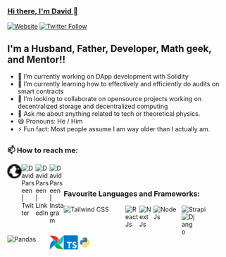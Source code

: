 ### [ Hi there, I'm David ][ website ] 👋

[![Website](https://img.shields.io/website?label=davidparseen.com&style=for-the-badge&url=https%3A%2F%2Fwww.davidparseen.com)](https://www.davidparseen.com)
[![Twitter Follow](https://img.shields.io/twitter/follow/davidparseen?color=1DA1F2&logo=twitter&style=for-the-badge)](https://twitter.com/intent/follow?original_referer=https%3A%2F%2Fgithub.com%2Fdavidparseen&screen_name=davidparseen)


## I'm a Husband, Father, Developer, Math geek, and Mentor!!

- 🔭 I’m currently working on DApp development with Solidity
- 🌱 I’m currently learning how to effectively and efficiently do audits on smart contracts
- 👯 I’m looking to collaborate on opensource projects working on decentralized storage and decentralized computing
- 💬 Ask me about anything related to tech or theoretical physics.
- 😄 Pronouns: He / Him
- ⚡ Fun fact: Most people assume I am way older than I actually am.

### 📫 How to reach me:

[<img align="left" alt="www.davidparseen.com" width="32px" src="https://raw.githubusercontent.com/iconic/open-iconic/master/svg/globe.svg" />][website]
[<img align="left" alt="David Parseen | Twitter" width="32px" src="https://cdn.jsdelivr.net/npm/simple-icons@5.10.0/icons/twitter.svg" />][twitter]
[<img align="left" alt="David Parseen | LinkedIn" width="32px" src="https://cdn.jsdelivr.net/npm/simple-icons@5.10.0/icons/linkedin.svg" />][linkedin]
[<img align="left" alt="David Parseen | Instagram" width="32px" src="https://cdn.jsdelivr.net/npm/simple-icons@5.10.0/icons/instagram.svg" />][instagram]

<br/>
<br/>

### Favourite Languages and Frameworks:

<img align="left" alt="Tailwind CSS" width="140" src="https://refactoringui.nyc3.cdn.digitaloceanspaces.com/tailwind-logo.svg" />
<img align="left" alt="React Js" width="32" src="https://raw.githubusercontent.com/facebook/react/cae635054e17a6f107a39d328649137b83f25972/fixtures/dom/public/react-logo.svg" />
<img align="left" alt="Next Js" width="32" src="https://assets.vercel.com/image/upload/v1607554385/repositories/next-js/next-logo.png" />
<img align="left" alt="Node Js" width="64" src="https://nodejs.org/static/images/logo-light.svg" />
<img align="left" alt="Strapi" width="96" src="https://strapi.io/assets/strapi-logo-dark.svg" />
<img align="left" alt="Django" width="32" src="https://avatars.githubusercontent.com/u/27804?s=200&v=4" />
<img align="left" alt="Pandas" width="96" src="https://pandas.pydata.org/static/img/pandas.svg" />
<img align="left" alt="Airflow" width="32" src="https://raw.githubusercontent.com/apache/airflow/main/airflow/www/static/pin_100.png" />
<img align="left" alt="Typescript" width="32" src="https://raw.githubusercontent.com/github/explore/80688e429a7d4ef2fca1e82350fe8e3517d3494d/topics/typescript/typescript.png" />
<img align="left" alt="Python" width="32" src="https://raw.githubusercontent.com/github/explore/80688e429a7d4ef2fca1e82350fe8e3517d3494d/topics/python/python.png" />


[website]: https://www.davidparseen.com
[twitter]: https://twitter.com/davidparseen
[linkedin]: https://www.linkedin.com/in/david-parseen-maitoyo/
[instagram]: https://www.instagram.com/davidparseen

